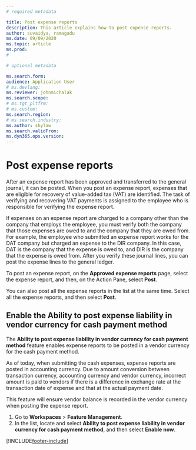 ```yaml
---
# required metadata

title: Post expense reports
description: This article explains how to post expense reports.
author: suvaidya, ramagadu
ms.date: 09/09/2020
ms.topic: article
ms.prod: 
#

# optional metadata

ms.search.form: 
audience: Application User
# ms.devlang: 
ms.reviewer: johnmichalak
ms.search.scope: 
# ms.tgt_pltfrm: 
# ms.custom: 
ms.search.region: 
# ms.search.industry: 
ms.author: shylaw
ms.search.validFrom: 
ms.dyn365.ops.version: 
---
```


# Post expense reports

After an expense report has been approved and transferred to the general journal, it can be posted. When you post an expense report, expenses that are eligible for recovery of value-added tax (VAT) are identified. The task of verifying and recovering VAT payments is assigned to the employee who is responsible for verifying the expense report.

If expenses on an expense report are charged to a company other than the company that employs the employee, you must verify both the company that those expenses are owed to and the company that they are owed from. For example, the employee who submitted an expense report works for the DAT company but charged an expense to the DIR company. In this case, DAT is the company that the expense is owed to, and DIR is the company that the expense is owed from. After you verify these journal lines, you can post the expense lines to the general ledger.

To post an expense report, on the **Approved expense reports** page, select the expense report, and then, on the Action Pane, select **Post**.

You can also post all the expense reports in the list at the same time. Select all the expense reports, and then select **Post**.

## Enable the Ability to post expense liability in vendor currency for cash payment method

The **Ability to post expense liability in vendor currency for cash payment method** feature enables expense reports to be posted in a vendor currency for the cash payment method.

As of today, when submitting the cash expenses, expense reports are posted in accounting currency. Due to amount conversion between transaction currency, accounting currency and  vendor currency, incorrect amount is paid to vendors if there is a difference in exchange rate at the transaction date of expense and that at the actual payment date.

This feature will ensure vendor balance is recorded in the vendor currency when posting the expense report.

1. Go to **Workspaces** > **Feature Management**.
2. In the list, locate and select **Ability to post expense liability in vendor currency for cash payment method**, and then select **Enable now**.

[!INCLUDE[footer-include](../includes/footer-banner.md)]
